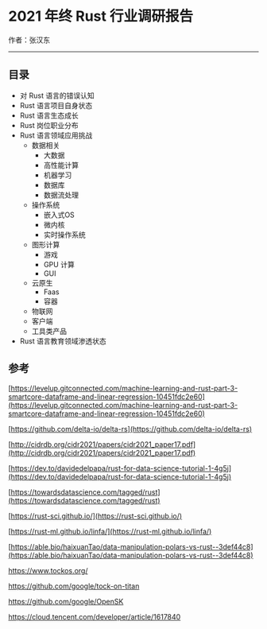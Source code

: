 # 2021 年终 Rust  行业调研报告

作者：张汉东

---



## 目录

- 对 Rust 语言的错误认知
- Rust 语言项目自身状态
- Rust 语言生态成长
- Rust 岗位职业分布
- Rust 语言领域应用挑战
  - 数据相关
    - 大数据
    - 高性能计算
    - 机器学习
    - 数据库
    - 数据流处理
  - 操作系统
    - 嵌入式OS
    - 微内核
    - 实时操作系统
  - 图形计算
    - 游戏
    - GPU 计算
    - GUI
  - 云原生
    - Faas
    - 容器
  - 物联网
  - 客户端
  - 工具类产品
- Rust 语言教育领域渗透状态





## 参考

[https://levelup.gitconnected.com/machine-learning-and-rust-part-3-smartcore-dataframe-and-linear-regression-10451fdc2e60](https://levelup.gitconnected.com/machine-learning-and-rust-part-3-smartcore-dataframe-and-linear-regression-10451fdc2e60)

[https://github.com/delta-io/delta-rs](https://github.com/delta-io/delta-rs)

[http://cidrdb.org/cidr2021/papers/cidr2021_paper17.pdf](http://cidrdb.org/cidr2021/papers/cidr2021_paper17.pdf)

[https://dev.to/davidedelpapa/rust-for-data-science-tutorial-1-4g5j](https://dev.to/davidedelpapa/rust-for-data-science-tutorial-1-4g5j)

[https://towardsdatascience.com/tagged/rust](https://towardsdatascience.com/tagged/rust)

[https://rust-sci.github.io/](https://rust-sci.github.io/)

[https://rust-ml.github.io/linfa/](https://rust-ml.github.io/linfa/)

[https://able.bio/haixuanTao/data-manipulation-polars-vs-rust--3def44c8](https://able.bio/haixuanTao/data-manipulation-polars-vs-rust--3def44c8)

https://www.tockos.org/

https://github.com/google/tock-on-titan

https://github.com/google/OpenSK

https://cloud.tencent.com/developer/article/1617840
